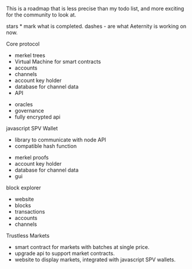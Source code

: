 This is a roadmap that is less precise than my todo list, and more exciting for the community to look at.

stars * mark what is completed.
dashes - are what Aeternity is working on now.

Core protocol

* merkel trees
* Virtual Machine for smart contracts
* accounts
* channels
* account key holder
* database for channel data
* API
- oracles
- governance
- fully encrypted api

javascript SPV Wallet

* library to communicate with node API
* compatible hash function
- merkel proofs
- account key holder
- database for channel data
- gui

block explorer

- website
- blocks
- transactions
- accounts
- channels

Trustless Markets

- smart contract for markets with batches at single price.
- upgrade api to support market contracts.
- website to display markets, integrated with javascript SPV wallets.